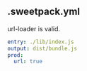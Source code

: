 ## .sweetpack.yml

url-loader is valid.  

```yaml
entry: ./lib/index.js
output: dist/bundle.js
prod:
  url: true
```
